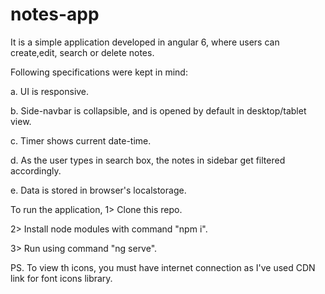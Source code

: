 # notes-app
It is a simple application developed in angular 6, where users can create,edit, search or delete notes.


Following specifications were kept in mind:

a. UI is responsive.

b. Side-navbar is collapsible, and is opened by default in desktop/tablet view.

c. Timer shows current date-time.

d. As the user types in search box, the notes in sidebar get filtered accordingly.

e. Data is stored in browser's localstorage.



To run the application,
1> Clone this repo.

2> Install node modules with command "npm i".

3> Run using command "ng serve".


PS. To view th icons, you must have internet connection as I've used CDN link for font icons library.

